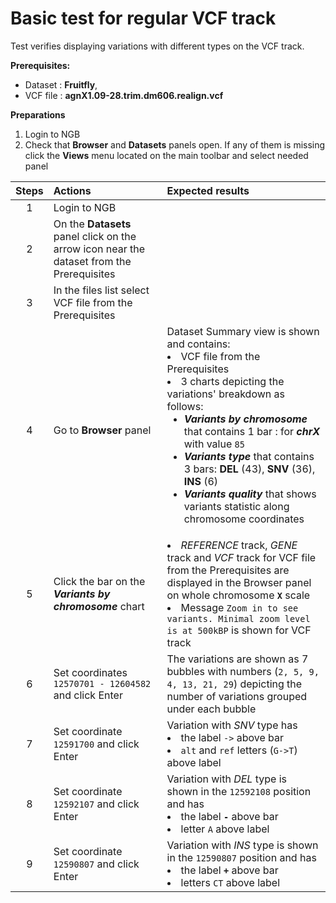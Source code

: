 # Basic test for regular VCF track

Test verifies displaying variations with different types on the VCF track.

**Prerequisites:**
- Dataset : **Fruitfly**,
- VCF file : **agnX1.09-28.trim.dm606.realign.vcf**

**Preparations**
1. Login to NGB
2. Check that **Browser** and **Datasets** panels open. If any of them is missing click the **Views** menu located on the main toolbar and select needed panel

| Steps | Actions | Expected results |
|:---:| :--- |:---|
| 1 | Login to NGB | |
| 2 | On the **Datasets** panel click on the arrow icon near the dataset from the Prerequisites |  |
| 3 | In the files list select VCF file from the Prerequisites |  |
| 4 | Go to **Browser** panel | Dataset Summary view is shown and contains: <li> VCF file from the Prerequisites <li> 3 charts depicting the variations' breakdown as follows: <ul><li> **_Variants by chromosome_** that contains 1 bar : for **_chrX_** with value `85` <li> **_Variants type_** that contains 3 bars: **DEL** (43), **SNV** (36), **INS** (6) <li> **_Variants quality_** that shows variants statistic along chromosome coordinates |
| 5 | Click the bar on the **_Variants by chromosome_** chart | <li> _REFERENCE_ track, _GENE_ track and _VCF_ track for VCF file from the Prerequisites are displayed in the Browser panel on whole chromosome **`X`** scale <li> Message `Zoom in to see variants. Minimal zoom level is at 500kBP` is shown for VCF track |
| 6 | Set coordinates `12570701 - 12604582` and click Enter | The variations are shown as 7 bubbles with numbers (`2, 5, 9, 4, 13, 21, 29`)  depicting the number of variations grouped under each bubble |
| 7 | Set coordinate `12591700` and click Enter | Variation with _SNV_ type has <li> the label `->` above bar <li> `alt` and `ref` letters (`G->T`) above label |
| 8 | Set coordinate `12592107` and click Enter | Variation with _DEL_ type is shown in the `12592108` position and has <li> the label **`-`** above bar <li>  letter `A` above label | 
| 9 | Set coordinate `12590807` and click Enter | Variation with _INS_ type is shown in the `12590807` position and has <li> the label **`+`** above bar <li>  letters `CT` above label |

